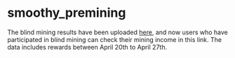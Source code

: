 # smoothy_premining


The blind mining results have been uploaded [here](https://docs.google.com/spreadsheets/u/1/d/e/2PACX-1vRUHF1c_pU20POTiEKaGZMkfTMRl1_9StuIKe7jWIg81luDWpzy8r5q3Hg9XgszwV-mRC-ig0TsOfkJ/pubhtml), and now users who have participated in blind mining can check their mining income in this link. The data includes rewards between April 20th to April 27th.
